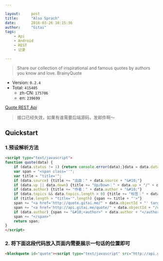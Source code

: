 ```yaml
---

layout:     post
title:      "Also Sprach"
date:       2016-03-26 18:15:36
author:     "Gitai"
tags:
    - Api
    - Android
    - REST
    - 记录

---
```


> Share our collection of inspirational and famous quotes by authors you know and love. <author>BrainyQuote</author>

* Version: `0.2.4`
* Total: `415405`
    * zh-CN: `175706`
    * en: `239699`

[Quote REST Api](http://api.gitai.me/quote)

> 接口已经失效，如果有谁需要后端源码，发邮件啊～

<!--more-->

<script type="text/javascript">
function quote(data) {
    if (data.status != 1) {return console.error(data);}data = data.data?data.data:null;if (!data || !data.title) {return}
    var span = "<span class=''";
    var title = "title='";
    if (data.source) {title += "出自：" + data.source + "&#10;"}
    if (data.up || data.down) {title += "Up/Down：" + data.up + "/" + data.down + "&#10;"}
    if (data.author) {title += "作者：" + data.author + "&#10;"}
    if (data.topics && data.topics.length > 0) {title += "标签：" + data.topics.join(",") + "&#10;"}
    if (title.length > "title='".length) {span += title + "'>"}
    span += "<a href='http://quote.gitai.me/" + data.objectId + "' target='_blank'>" + ((data.lang=="en")?"「" + data.title + "」":"『" + data.title + "』") + "</a>";
    span += "<a href='http://api.gitai.me/quote/" + data.objectId + "/up' target='_blank'>+</a>/<a href='http://api.gitai.me/quote/" + data.objectId + "/down' target='_blank'>-</a>"
    if (data.author) {span += "&#10;<span style=\"display: block;text-align: right;\"> —— " + data.author + "</span>"}
    span += "</span>"
    return span;
}
</script>

<blockquote id="quote"><script type="text/javascript" src="http://api.gitai.me/quote/rand?jsonp=document.write(quote(%s))"></script></blockquote>

## Quickstart

### 1.预设解析方法

```html
<script type="text/javascript">
function quote(data) {
	if (data.status != 1) {return console.error(data);}data = data.data?data.data:null;if (!data || !data.title) {return}
	var span = "<span class=''";
	var title = "title='";
	if (data.source) {title += "出自：" + data.source + "&#10;"}
	if (data.up || data.down) {title += "Up/Down：" + data.up + "/" + data.down + "&#10;"}
	if (data.author) {title += "作者：" + data.author + "&#10;"}
	if (data.topics && data.topics.length > 0) {title += "标签：" + data.topics.join(",") + "&#10;"}
	if (title.length > "title='".length) {span += title + "'>"}
	span += "<a href='http://quote.gitai.me/" + data.objectId + "' target='_blank'>" + ((data.lang=="en")?"「" + data.title + "」":"『" + data.title + "』") + "</a>";
	span += "<a href='http://api.gitai.me/quote/" + data.objectId + "/up' target='_blank'>+</a>/<a href='http://api.gitai.me/quote/" + data.objectId + "/down' target='_blank'>-</a>"
	if (data.author) {span += "&#10;<author>" + data.author + "</author>"}
	span += "</span>"
	return span;
}
</script>
```

### 2. 将下面这段代码放入页面内需要展示一句话的位置即可

```html
<blockquote id="quote"><script type="text/javascript" src="http://api.gitai.me/quote/rand?jsonp=document.write(quote(%s))"></script></blockquote>
```

